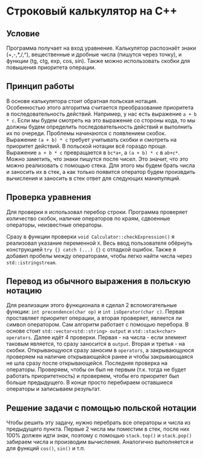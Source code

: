 
# Строковый калькулятор на C++

## Условие
Программа получает на вход уравнение. Калькулятор распознаёт знаки (+,-,*,/,^), вещественные и дробные числа (пишутся через точку), и функции (tg, ctg, exp, cos, sin). Также можно использовать скобки для повышения приоритета операции.

## Принцип работы

В основе калькулятора стоит обратная польская нотация. Особенностью этого алгоритма считается преобразование приоритета в последовательность действий. Например, у нас есть выражение `a + b * c`. Если мы будем смотреть на это выражение со стороны кода, то мы должны будем определить последовательность действий и выполнить их по очереди. Проблемы начинаются с появлением скобок. Выражение `(a + b) * c` требует учитывать скобки и смотреть на приоритет действий. В польской нотации всё гораздо проще. Выражение `a + b * c` превращается в `bc*a+`, а `(a + b) * c` в `ab+c*`. Можно заметить, что знаки пишутся после чисел. Это значит, что это можно реализовать с помощью стека. Для этого мы будем брать числа и заносить их в стек, а как только появится оператор будем произвдить вычисления и заносить в стек ответ для следующих манипуляций.

## Проверка уравнения

Для проверки я использовал перебор строки. Программа проверяет количество скобок, наличие операторов по краям, сдвоенные операторы, неизвестные операторы.

Сразу в функции проверки `void Calculator::checkExpression()` я реализовал указание переменной `Х`. Весь ввод пользователя обёрнуть конструкцией `try {} catch (...) {}` с отладкой ошибок. Также я добавил пробелы между операторами, чтобы легко найти числа через `std::istringstream`.

## Перевод из обычного выражения в польскую нотацию

Для реализации этого функционала я сделал 2 вспомогательные функции: `int precendence(char op)` и `int isOperator(char c)`. Первая проставляет приоритет операции, а вторая проверяет, является ли символ оператором. Сам алгоритм работает с помощью перебора. В основе стоит `std::vector<std::string> output` и `std::stack<char> operators`. Далее идёт 4 проверки. Первая - на числа - если элемент таковым является, то сразу заносится в `output`. Вторая и третья - на скобки. Открывающуюся сразу заносим в `operators`, а закрывающуюся проверяем на наличие открывающейся ранее и чтобы закрывающаяся не шла сразу после открывающейся. Последняя проверка на операторы. Проверяем, чтобы он был не первым (т.к. тогда не будет работать приоритетность) и проверяем, чтобы его приоритет был больше предыдущего.
В конце просто перебираем оставшиеся операторы и записываем результат.

## Решение задачи с помощью польской нотации

Чтобы решить эту задачу, нужно перебрать все операторы и числа из предыдущего пункта. Первые 2 числа мы поместим в стек, после них 100% должен идти знак, поэтому с помощью `stack.top()` и `stack.pop()` забираем числа и производим вычисления. Аналогично выполняется и для функций `cos()`, `sin()` и т.п.



